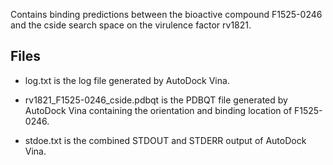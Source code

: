 Contains binding predictions between the bioactive compound F1525-0246 and the cside search space on the virulence factor rv1821.

## Files

- log.txt is the log file generated by AutoDock Vina.

- rv1821_F1525-0246_cside.pdbqt is the PDBQT file generated by AutoDock Vina containing the orientation and binding location of F1525-0246.

- stdoe.txt is the combined STDOUT and STDERR output of AutoDock Vina.

